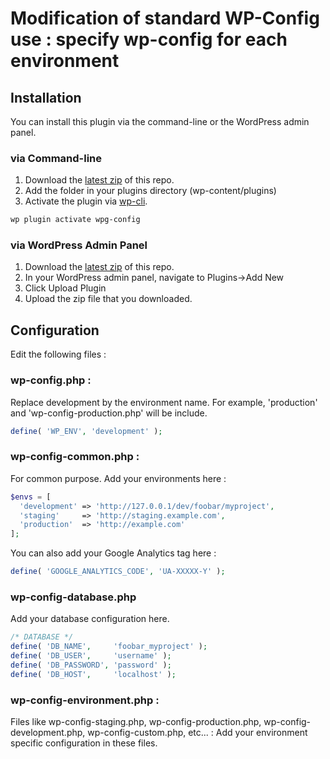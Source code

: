 # Modification of standard WP-Config use : specify wp-config for each environment

## Installation

You can install this plugin via the command-line or the WordPress admin panel.

### via Command-line

1. Download the [latest zip](https://github.com/wp-globalis-tools/wpg-config/archive/master.zip) of this repo.
2. Add the folder in your plugins directory (wp-content/plugins)
3. Activate the plugin via [wp-cli](http://wp-cli.org/commands/plugin/activate/).

```sh
wp plugin activate wpg-config
```

### via WordPress Admin Panel

1. Download the [latest zip](https://github.com/wp-globalis-tools/wpg-config/archive/master.zip) of this repo.
2. In your WordPress admin panel, navigate to Plugins->Add New
3. Click Upload Plugin
4. Upload the zip file that you downloaded.

## Configuration

Edit the following files :

### wp-config.php :

Replace development by the environment name. For example, 'production' and 'wp-config-production.php' will be include.

```php
define( 'WP_ENV', 'development' );
```
### wp-config-common.php :

For common purpose. Add your environments here :

```php
$envs = [
  'development' => 'http://127.0.0.1/dev/foobar/myproject',
  'staging'     => 'http://staging.example.com',
  'production'  => 'http://example.com'
];
```

You can also add your Google Analytics tag here :

```php
define( 'GOOGLE_ANALYTICS_CODE', 'UA-XXXXX-Y' );
```

### wp-config-database.php

Add your database configuration here.

```php
/* DATABASE */
define( 'DB_NAME',     'foobar_myproject' );
define( 'DB_USER',     'username' );
define( 'DB_PASSWORD', 'password' );
define( 'DB_HOST',     'localhost' );
```

### wp-config-environment.php :

Files like wp-config-staging.php, wp-config-production.php, wp-config-development.php, wp-config-custom.php, etc... : Add your environment specific configuration in these files.